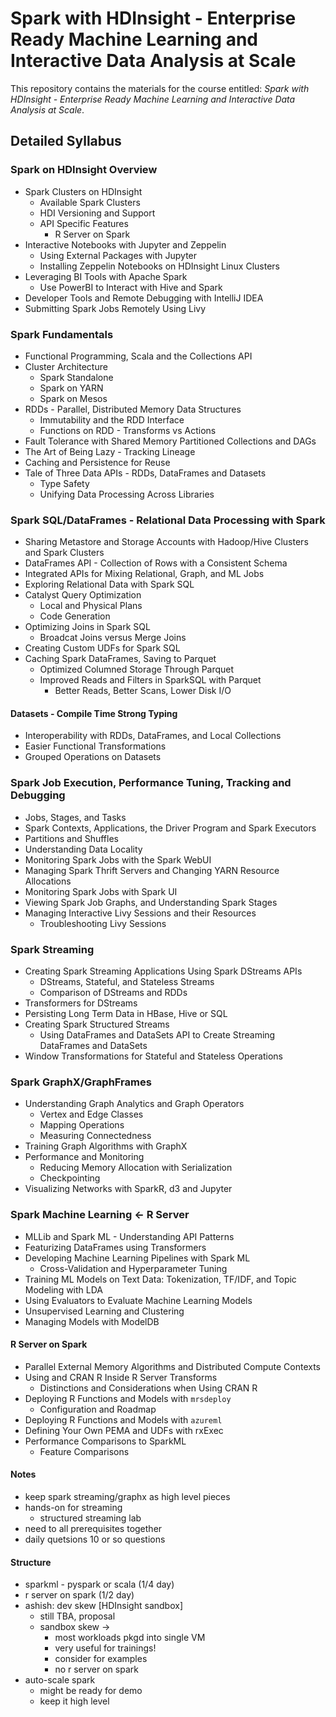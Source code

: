 # Spark with HDInsight - Enterprise Ready Machine Learning and Interactive Data Analysis at Scale

This repository contains the materials for the course entitled: _Spark with HDInsight - Enterprise Ready Machine Learning and Interactive Data Analysis at Scale_.

## Detailed Syllabus

### Spark on HDInsight Overview 
  - Spark Clusters on HDInsight
    + Available Spark Clusters
    + HDI Versioning and Support
    + API Specific Features
      * R Server on Spark
  - Interactive Notebooks with Jupyter and Zeppelin
    + Using External Packages with Jupyter
    + Installing Zeppelin Notebooks on HDInsight Linux Clusters
  - Leveraging BI Tools with Apache Spark
    + Use PowerBI to Interact with Hive and Spark
  - Developer Tools and Remote Debugging with IntelliJ IDEA
  - Submitting Spark Jobs Remotely Using Livy

### Spark Fundamentals
  - Functional Programming, Scala and the Collections API
  - Cluster Architecture
    + Spark Standalone
    + Spark on YARN
    + Spark on Mesos
  - RDDs - Parallel, Distributed Memory Data Structures
    - Immutability and the RDD Interface
    - Functions on RDD - Transforms vs Actions
  - Fault Tolerance with Shared Memory Partitioned Collections and DAGs
  - The Art of Being Lazy - Tracking Lineage
  - Caching and Persistence for Reuse
  - Tale of Three Data APIs - RDDs, DataFrames and Datasets
    + Type Safety
    + Unifying Data Processing Across Libraries

### Spark SQL/DataFrames - Relational Data Processing with Spark
  - Sharing Metastore and Storage Accounts with Hadoop/Hive Clusters and Spark Clusters
  - DataFrames API - Collection of Rows with a Consistent Schema
  - Integrated APIs for Mixing Relational, Graph, and ML Jobs  
  - Exploring Relational Data with Spark SQL
  - Catalyst Query Optimization
    - Local and Physical Plans
    - Code Generation
  - Optimizing Joins in Spark SQL
    + Broadcat Joins versus Merge Joins
  - Creating Custom UDFs for Spark SQL
  - Caching Spark DataFrames, Saving to Parquet
    + Optimized Columned Storage Through Parquet
    + Improved Reads and Filters in SparkSQL with Parquet
      * Better Reads, Better Scans, Lower Disk I/O


#### Datasets - Compile Time Strong Typing

  - Interoperability with RDDs, DataFrames, and Local Collections
  - Easier Functional Transformations
  - Grouped Operations on Datasets


### Spark Job Execution, Performance Tuning, Tracking and Debugging
  - Jobs, Stages, and Tasks
  - Spark Contexts, Applications, the Driver Program and Spark Executors
  - Partitions and Shuffles
  - Understanding Data Locality
  - Monitoring Spark Jobs with the Spark WebUI
  - Managing Spark Thrift Servers and Changing YARN Resource Allocations
  - Monitoring Spark Jobs with Spark UI
  - Viewing Spark Job Graphs, and Understanding Spark Stages
  - Managing Interactive Livy Sessions and their Resources
    + Troubleshooting Livy Sessions


### Spark Streaming
  - Creating Spark Streaming Applications Using Spark DStreams APIs
    - DStreams, Stateful, and Stateless Streams
    - Comparison of DStreams and RDDs
  - Transformers for DStreams
  - Persisting Long Term Data in HBase, Hive or SQL
  - Creating Spark Structured Streams
    - Using DataFrames and DataSets API to Create Streaming DataFrames and DataSets
  - Window Transformations for Stateful and Stateless Operations

### Spark GraphX/GraphFrames
  - Understanding Graph Analytics and Graph Operators
    - Vertex and Edge Classes
    - Mapping Operations
    - Measuring Connectedness
  - Training Graph Algorithms with GraphX
  - Performance and Monitoring
    - Reducing Memory Allocation with Serialization
    - Checkpointing
  - Visualizing Networks with SparkR, d3 and Jupyter

### Spark Machine Learning <- R Server
  - MLLib and Spark ML - Understanding API Patterns
  - Featurizing DataFrames using Transformers
  - Developing Machine Learning Pipelines with Spark ML
    - Cross-Validation and Hyperparameter Tuning
  - Training ML Models on Text Data: Tokenization, TF/IDF, and Topic Modeling with LDA
  - Using Evaluators to Evaluate Machine Learning Models
  - Unsupervised Learning and Clustering
  - Managing Models with ModelDB


#### R Server on Spark

  - Parallel External Memory Algorithms and Distributed Compute Contexts
  - Using and CRAN R Inside R Server Transforms
    + Distinctions and Considerations when Using CRAN R
  - Deploying R Functions and Models with `mrsdeploy`
    * Configuration and Roadmap
  - Deploying R Functions and Models with `azureml`  
  - Defining Your Own PEMA and UDFs with rxExec
  - Performance Comparisons to SparkML
    + Feature Comparisons

#### Notes

+ keep spark streaming/graphx as high level pieces
+ hands-on for streaming
  * structured streaming lab
+ need to all prerequisites together
+ daily quetsions
  10 or so questions

#### Structure

+ sparkml - pyspark or scala (1/4 day)
+ r server on spark (1/2 day)
+ ashish: dev skew [HDInsight sandbox]
  * still TBA, proposal
  * sandbox skew -> 
    - most workloads pkgd into single VM
    - very useful for trainings!
    - consider for examples
    - no r server on spark
+ auto-scale spark
  * might be ready for demo
  * keep it high level

